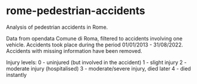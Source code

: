 # rome-pedestrian-accidents
Analysis of pedestrian accidents in Rome. 

Data from opendata Comune di Roma, filtered to accidents involving one vehicle. 
Accidents took place during the period 01/01/2013 - 31/08/2022. 
Accidents with missing information have been removed. 

Injury levels:
0 - uninjured (but involved in the accident)
1 - slight injury
2 - moderate injury (hospitalised)
3 - moderate/severe injury, died later
4 - died instantly
